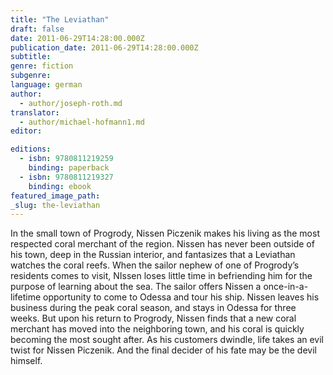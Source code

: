 ```yaml
---
title: "The Leviathan"
draft: false
date: 2011-06-29T14:28:00.000Z
publication_date: 2011-06-29T14:28:00.000Z
subtitle:
genre: fiction
subgenre:
language: german
author:
  - author/joseph-roth.md
translator:
  - author/michael-hofmann1.md
editor:

editions:
  - isbn: 9780811219259
    binding: paperback
  - isbn: 9780811219327
    binding: ebook
featured_image_path:
_slug: the-leviathan
---
```


In the small town of Progrody, Nissen Piczenik makes his living as the most respected coral merchant of the region. Nissen has never been outside of his town, deep in the Russian interior, and fantasizes that a Leviathan watches the coral reefs. When the sailor nephew of one of Progrody’s residents comes to visit, NIssen loses little time in befriending him for the purpose of learning about the sea. The sailor offers Nissen a once-in-a-lifetime opportunity to come to Odessa and tour his ship. Nissen leaves his business during the peak coral season, and stays in Odessa for three weeks. But upon his return to Progrody, Nissen finds that a new coral merchant has moved into the neighboring town, and his coral is quickly becoming the most sought after. As his customers dwindle, life takes an evil twist for Nissen Piczenik. And the final decider of his fate may be the devil himself.

